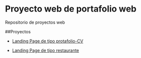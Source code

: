 # Proyecto web de portafolio web

Repositorio de proyectos web

##Proyectos 

- [Landing Page de tipo protafolio-CV](https://MarioMtzWeb.github.io/proyectos/portafolio)

- [Landing Page de tipo restaurante](https://MarioMtzWeb.github.io/proyectos/repaso)